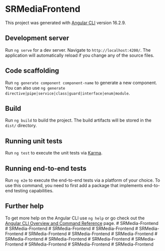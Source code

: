 # SRMediaFrontend

This project was generated with [Angular CLI](https://github.com/angular/angular-cli) version 16.2.9.

## Development server

Run `ng serve` for a dev server. Navigate to `http://localhost:4200/`. The application will automatically reload if you change any of the source files.

## Code scaffolding

Run `ng generate component component-name` to generate a new component. You can also use `ng generate directive|pipe|service|class|guard|interface|enum|module`.

## Build

Run `ng build` to build the project. The build artifacts will be stored in the `dist/` directory.

## Running unit tests

Run `ng test` to execute the unit tests via [Karma](https://karma-runner.github.io).

## Running end-to-end tests

Run `ng e2e` to execute the end-to-end tests via a platform of your choice. To use this command, you need to first add a package that implements end-to-end testing capabilities.

## Further help

To get more help on the Angular CLI use `ng help` or go check out the [Angular CLI Overview and Command Reference](https://angular.io/cli) page.
#   S R M e d i a - F r o n t e n d  
 #   S R M e d i a - F r o n t e n d  
 #   S R M e d i a - F r o n t e n d  
 #   S R M e d i a - F r o n t e n d  
 #   S R M e d i a - F r o n t e n d  
 #   S R M e d i a - F r o n t e n d  
 #   S R M e d i a - F r o n t e n d  
 #   S R M e d i a - F r o n t e n d  
 #   S R M e d i a - F r o n t e n d  
 #   S R M e d i a - F r o n t e n d  
 #   S R M e d i a - F r o n t e n d  
 #   S R M e d i a - F r o n t e n d  
 #   S R M e d i a - F r o n t e n d  
 #   S R M e d i a - F r o n t e n d  
 #   S R M e d i a - F r o n t e n d  
 